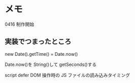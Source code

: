 # メモ

0416 制作開始

## 実装でつまったところ

new Date().getTime() = Date.now()

Date.now()を String()して getSeconds()する

script defer
DOM 操作時の JS ファイルの読み込みタイミング
